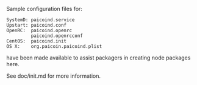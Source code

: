 Sample configuration files for:
```
SystemD: paicoind.service
Upstart: paicoind.conf
OpenRC:  paicoind.openrc
         paicoind.openrcconf
CentOS:  paicoind.init
OS X:    org.paicoin.paicoind.plist
```
have been made available to assist packagers in creating node packages here.

See doc/init.md for more information.
